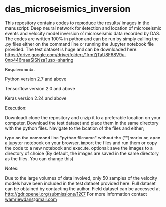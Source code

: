 # das_microseismics_inversion
This repository contains codes to reproduce the results/ images in the manuscript: Deep neural network for detection and location of microseismic events and velocity model inversion of microseismic data recorded by DAS. The codes are written 100% in python and can be run by simply calling the .py files either on the command line or running the  Jupyter notebook file provided. The test dataset is huge and can be downloaded here: https://drive.google.com/drive/folders/1IrmZjTaU8F68V9u-0np446raaaSiSNza?usp=sharing

Requirements:

Python version 2.7 and above

Tensorflow version 2.0 and above

Keras version 2.24 and above 

Execution: 

Download/ clone the repository and unzip it to a preferable location on your computer. 
Download the test dataset and place them in the same directory with the python files. 
Navigate to the location of the files and either;

type on the command line "python filename" without the ("")marks or,
open a jupyter notebook on your browser, import the files and run them or copy the code to a new notebook and execute.
optional: save the images to a directory of choice (By default, the images are saved in the same directory as the files. You can change this)

Notes:

Due to the large volumes of data involved, only 50 samples of the velocity models have been included in the test dataset provided here. Full dataset can be obtained by contacting the author.
Field dataset can be accessed at http://gdr.openei.org/submissions/1207
For more information contact wamriewdan@gmail.com
